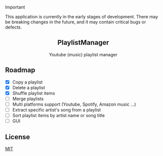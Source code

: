 > [!IMPORTANT]
> This application is currently in the early stages of development. There may be breaking changes in the future, and it may contain critical bugs or defects.

<h2 align="center">PlaylistManager</h2>
<div align="center">Youtube (music) playlist manager</div>

## Roadmap

- [x] Copy a playlist
- [x] Delete a playlist
- [x] Shuffle playlist items
- [ ] Merge playlists
- [ ] Multi platforms support (Youtube, Spotify, Amazon music ...)
- [ ] Extract specific artist's song from a playlist
- [ ] Sort playlist items by artist name or song title
- [ ] GUI

## License

[MIT](./LICENSE)
